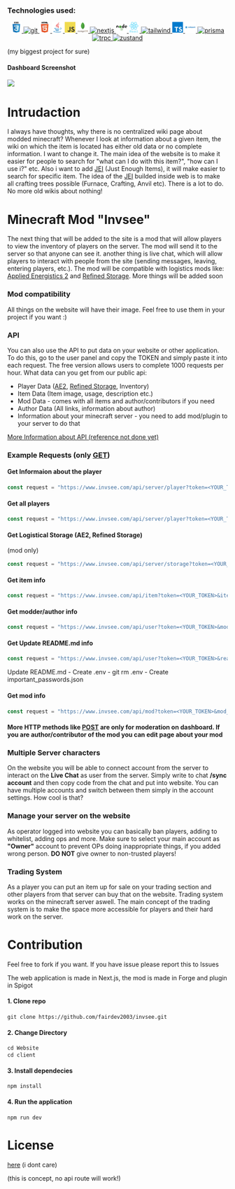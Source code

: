 <h3 align="left" margin="20px">Technologies used:</h3>
<div align="center">
<p align="center"> 
<a href="https://www.w3schools.com/css/" target="_blank" rel="noreferrer"> <img src="https://raw.githubusercontent.com/devicons/devicon/master/icons/css3/css3-original-wordmark.svg" alt="css3" width="25" height="25"/> </a> <a href="https://git-scm.com/" target="_blank" rel="noreferrer"> <img src="https://www.vectorlogo.zone/logos/git-scm/git-scm-icon.svg" alt="git" width="20" height="20"/> </a> <a href="https://www.w3.org/html/" target="_blank" rel="noreferrer"> <img src="https://raw.githubusercontent.com/devicons/devicon/master/icons/html5/html5-original-wordmark.svg" alt="html5" width="25" height="25"/> </a> <a href="https://www.java.com" target="_blank" rel="noreferrer"> <img src="https://raw.githubusercontent.com/devicons/devicon/master/icons/java/java-original.svg" alt="java" width="25" height="25"/> </a> <a href="https://developer.mozilla.org/en-US/docs/Web/JavaScript" target="_blank" rel="noreferrer"> <img src="https://raw.githubusercontent.com/devicons/devicon/master/icons/javascript/javascript-original.svg" alt="javascript" width="25" height="25"/> </a> <a href="https://www.mongodb.com/" target="_blank" rel="noreferrer"> <img src="https://raw.githubusercontent.com/devicons/devicon/master/icons/mongodb/mongodb-original-wordmark.svg" alt="mongodb" width="25" height="25"/> </a> <a href="https://nextjs.org/" target="_blank" rel="noreferrer"> <img src="https://www.openxcell.com/wp-content/uploads/2021/11/dango-inner-2.png" alt="nextjs" width="20" height="20"/> </a> <a href="https://nodejs.org" target="_blank" rel="noreferrer"> <img src="https://raw.githubusercontent.com/devicons/devicon/master/icons/nodejs/nodejs-original-wordmark.svg" alt="nodejs" width="25" height="25"/> </a> <a href="https://reactjs.org/" target="_blank" rel="noreferrer"> <img src="https://raw.githubusercontent.com/devicons/devicon/master/icons/react/react-original-wordmark.svg" alt="react" width="25" height="25"/> </a> <a href="https://tailwindcss.com/" target="_blank" rel="noreferrer"> <img src="https://www.vectorlogo.zone/logos/tailwindcss/tailwindcss-icon.svg" alt="tailwind" width="20" height="20"/> </a> <a href="https://www.typescriptlang.org/" target="_blank" rel="noreferrer"> <img src="https://raw.githubusercontent.com/devicons/devicon/master/icons/typescript/typescript-original.svg" alt="typescript" width="25" height="25"/> </a> <a href="https://webpack.js.org" target="_blank" rel="noreferrer"> <img src="https://raw.githubusercontent.com/devicons/devicon/d00d0969292a6569d45b06d3f350f463a0107b0d/icons/webpack/webpack-original-wordmark.svg" alt="webpack" width="25" height="25"/>
<a href="https://www.prisma.io/" target="_blank" rel="noreferrer"> <img src="https://i.pinimg.com/originals/39/b2/e4/39b2e4ad77c23a2c11e5950a7dfa2aec.png" alt="prisma" width="20" height="20"/> </a>
<a href="https://trpc.io/" target="_blank" rel="noreferrer"> <img src="https://avatars.githubusercontent.com/u/78011399?s=280&v=4" alt="trpc" width="25" height="25"/> </a>
</a>
<a href="https://zustand-demo.pmnd.rs/" target="_blank" rel="noreferrer"> <img src="https://img.stackshare.io/service/11559/zustand.png" alt="zustand" width="25" height="25"/> </a>
</p>
</div> 
(my biggest project for sure)

#### Dashboard Screenshot

<img src="https://i.imgur.com/jgIZeIk.png"/>


</p>

# Intrudaction
I always have thoughts, why there is no centralized wiki page about modded minecraft? Whenever I look at information about a given item, the wiki on which the item is located has either old data or no complete information. I want to change it. The main idea of the website is to make it easier for people to search for "what can I do with this item?", "how can I use i?" etc. Also i want to add <a href="https://www.curseforge.com/minecraft/mc-mods/jei">JEI</a> (Just Enough Items), it will make easier to search for specific item. The idea of the <a href="https://www.curseforge.com/minecraft/mc-mods/jei">JEI</a> builded inside web is to make all crafting trees possible (Furnace, Crafting, Anvil etc). There is a lot to do. No more old wikis about nothing!

# Minecraft Mod "Invsee"
The next thing that will be added to the site is a mod that will allow players to view the inventory of players on the server. The mod will send it to the server so that anyone can see it. another thing is live chat, which will allow players to interact with people from the site (sending messages, leaving, entering players, etc.). The mod will be compatible with logistics mods like: <a href="https://www.curseforge.com/minecraft/mc-mods/applied-energistics-2">Applied Energistics 2</a> and <a href="https://www.curseforge.com/minecraft/mc-mods/refined-storage">Refined Storage</a>. More things will be added soon

### Mod compatibility
All things on the website will have their image. Feel free to use them in your project if you want :)

### API

You can also use the API to put data on your website or other application. To do this, go to the user panel and copy the TOKEN and simply paste it into each request. The free version allows users to complete 1000 requests per hour. What data can you get from our public api:


<ul>
<li>Player Data (<a href="https://www.curseforge.com/minecraft/mc-mods/applied-energistics-2">AE2</a>, <a href="https://www.curseforge.com/minecraft/mc-mods/refined-storage">Refined Storage</a>, Inventory)</li>
<li>Item Data (Item image, usage, description etc.)</li>
<li>Mod Data - comes with all items and author/contributors if you need</li>
<li>Author Data (All links, information about author)</li>
<li>Information about your minecraft server - you need to add mod/plugin to your server to do that</li>
</ul>

<a href="https://www.invsee.com/api_usage">More Information about API (reference not done yet)</a>

### Example Requests (only <a href="https://developer.mozilla.org/en-US/docs/Web/HTTP/Methods/GET">GET</a>)


#### Get Informaion about the player
```javascript
const request = "https://www.invsee.com/api/server/player?token=<YOUR_TOKEN>&server_token=<SERVER_TOKEN>&player_uuid=<PLAYER_UUID>"
```

#### Get all players
```javascript
const request = "https://www.invsee.com/api/server/player?token=<YOUR_TOKEN>&server_token=<SERVER_TOKEN>&action=get_all"
```

#### Get Logistical Storage (AE2, Refined Storage)
(mod only)
```javascript
const request = "https://www.invsee.com/api/server/storage?token=<YOUR_TOKEN>&server_token=<SERVER_TOKEN>&player_uuid=<PLAYER_UUID>"
```

#### Get item info
```javascript
const request = "https://www.invsee.com/api/item?token=<YOUR_TOKEN>&item_tag=minecraft:stick"
```

#### Get modder/author info
```javascript
const request = "https://www.invsee.com/api/user?token=<YOUR_TOKEN>&modder_name=thetechnici4n"
```

#### Get Update README.md info
```javascript
const request = "https://www.invsee.com/api/user?token=<YOUR_TOKEN>&readme.md=thetechnici4n"
```

Update README.md -
Create .env - 
git rm .env - 
Create important_passwords.json

#### Get mod info
```javascript
const request = "https://www.invsee.com/api/mod?token=<YOUR_TOKEN>&mod_name=applied-energistics-2"
```

#### More HTTP methods like <a href="https://developer.mozilla.org/en-US/docs/Web/HTTP/Methods/POST">POST</a> are only for moderation on dashboard. If you are author/contributor of the mod you can edit page about your mod

### Multiple Server characters
On the website you will be able to connect account from the server to interact on the <b>Live Chat</b> as user from the server. Simply write to chat <b>/sync account</b> and then copy code from the chat and put into website. You can have multiple accounts and switch between them simply in the account settings. How cool is that?

### Manage your server on the website
As operator logged into website you can basically ban players, adding to whitelist, adding ops and more. Make sure to select your main account as <b>"Owner"</b> account to prevent OPs doing inappropriate things, if you added wrong person. <b>DO NOT</b> give owner to non-trusted players!

### Trading System
As a player you can put an item up for sale on your trading section and other players from that server can buy that on the website. Trading system works on the minecraft server aswell. The main concept of the trading system is to make the space more accessible for players and their hard work on the server.


# Contribution

Feel free to fork if you want. If you have issue please report this to Issues

The web application is made in Next.js, the mod is made in Forge and plugin in Spigot

#### 1. Clone repo
```git
git clone https://github.com/fairdev2003/invsee.git
```



#### 2. Change Directory
```git
cd Website
cd client
```

#### 3. Install dependecies
```git
npm install
```

#### 4. Run the application

```git
npm run dev
```

# License
<a href="https://github.com/fairdev2003/invsee/blob/master/LICENSE.txt">here</a>
(i dont care)

(this is concept, no api route will work!)

